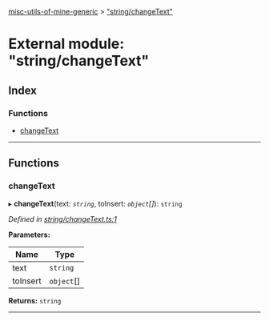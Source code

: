 [misc-utils-of-mine-generic](../README.md) > ["string/changeText"](../modules/_string_changetext_.md)

# External module: "string/changeText"

## Index

### Functions

* [changeText](_string_changetext_.md#changetext)

---

## Functions

<a id="changetext"></a>

###  changeText

▸ **changeText**(text: *`string`*, toInsert: *`object`[]*): `string`

*Defined in [string/changeText.ts:1](https://github.com/cancerberoSgx/misc-utils-of-mine/blob/85b0b78/misc-utils-of-mine-generic/src/string/changeText.ts#L1)*

**Parameters:**

| Name | Type |
| ------ | ------ |
| text | `string` |
| toInsert | `object`[] |

**Returns:** `string`

___

